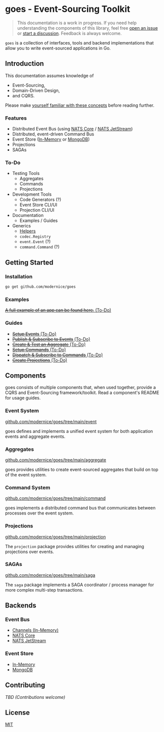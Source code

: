 # goes - Event-Sourcing Toolkit

> This documentation is a work in progress. If you need help understanding the
components of this library, feel free [open an issue](
http://github.com/modernice/goes/issues) or [start a discussion](
http://github.com/modernice/goes/discussions). Feedback is always welcome.

`goes` is a collection of interfaces, tools and backend implementations that
allow you to write event-sourced applications in Go.

## Introduction

This documentation assumes knowledge of

- Event-Sourcing,
- Domain-Driven Design,
- and CQRS.

Please make [yourself familiar with these concepts](
https://github.com/heynickc/awesome-ddd) before reading further.

### Features

- Distributed Event Bus (using [NATS Core](http://nats.io) / [NATS JetStream](
  https://docs.nats.io/nats-concepts/jetstream))
- Distributed, event-driven Command Bus
- Event Store ([In-Memory](http://github.com/modernice/goes/tree/main/event/eventstore) or
  [MongoDB](http://github.com/modernice/goes/tree/main/backend/mongo))
- Projections
- SAGAs

### To-Do

- Testing Tools
  - Aggregates
  - Commands
  - Projections
- Development Tools
  - Code Generators (?)
  - Event Store CLI/UI
  - Projection CLI/UI
- Documentation
  - Examples / Guides
- Generics
  - [Helpers](./tree/main/helper)
  - `codec.Registry`
  - `event.Event` (?)
  - `command.Command` (?)

## Getting Started

### Installation

```sh
go get github.com/modernice/goes
```

### Examples

[~~A full example of an app can be found here.~~ (To-Do)](
http://github.com/modernice/goes/tree/main/examples)

### Guides

- [~~Setup Events~~ (To-Do)](http://github.com/modernice/goes/tree/main/examples/setupevents)
- [~~Publish & Subscribe to Events~~ (To-Do)](http://github.com/modernice/goes/tree/main/examples/pubsubevent)
- [~~Create & Test an Aggregate~~ (To-Do)](http://github.com/modernice/goes/tree/main/examples/aggregate)
- [~~Setup Commands~~ (To-Do)](http://github.com/modernice/goes/tree/main/examples/setupcommands)
- [~~Dispatch & Subscribe to Commands~~ (To-Do)](http://github.com/modernice/goes/tree/main/examples/pubsubcommand)
- [~~Create Projections~~ (To-Do)](http://github.com/modernice/goes/tree/main/examples/projections)

## Components

goes consists of multiple components that, when used together, provide a CQRS
and Event-Sourcing framework/toolkit. Read a component's README for usage guides.

### Event System

[github.com/modernice/goes/tree/main/event](http://github.com/modernice/goes/tree/main/event)

goes defines and implements a unified event system for both application events
and aggregate events.

### Aggregates

[github.com/modernice/goes/tree/main/aggregate](http://github.com/modernice/goes/tree/main/aggregate)

goes provides utilities to create event-sourced aggregates that build on top of
the event system.

### Command System

[github.com/modernice/goes/tree/main/command](http://github.com/modernice/goes/tree/main/command)

goes implements a distributed command bus that communicates between processes
over the event system.

### Projections

[github.com/modernice/goes/tree/main/projection](http://github.com/modernice/goes/tree/main/projection)

The `projection` package provides utilities for creating and managing
projections over events.

### SAGAs

[github.com/modernice/goes/tree/main/saga](http://github.com/modernice/goes/tree/main/saga)

The `saga` package implements a SAGA coordinator / process manager for more
complex multi-step transactions.

## Backends

### Event Bus

- [Channels (In-Memory)](http://github.com/modernice/goes/tree/main/event/eventbus/chabus.go)
- [NATS Core](http://github.com/modernice/goes/tree/main/backend/nats)
- [NATS JetStream](http://github.com/modernice/goes/tree/main/backend/nats)

### Event Store

- [In-Memory](http://github.com/modernice/goes/tree/main/event/eventstore/memstore.go)
- [MongoDB](http://github.com/modernice/goes/tree/main/backend/mongo)

## Contributing

_TBD (Contributions welcome)_

## License

[MIT](./LICENSE)

